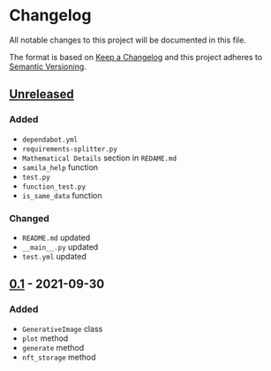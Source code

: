 # Changelog
All notable changes to this project will be documented in this file.

The format is based on [Keep a Changelog](http://keepachangelog.com/en/1.0.0/)
and this project adheres to [Semantic Versioning](http://semver.org/spec/v2.0.0.html).

## [Unreleased]
### Added
- `dependabot.yml`
- `requirements-splitter.py`
- `Mathematical Details` section in `REDAME.md`
- `samila_help` function
- `test.py`
- `function_test.py`
- `is_same_data` function
### Changed
- `README.md` updated
- `__main__.py` updated
- `test.yml` updated
## [0.1] - 2021-09-30
### Added
- `GenerativeImage` class
- `plot` method
- `generate` method
- `nft_storage` method

[Unreleased]: https://github.com/sepandhaghighi/samila/compare/v0.1...dev
[0.1]: https://github.com/sepandhaghighi/samila/compare/1058677...v0.1



